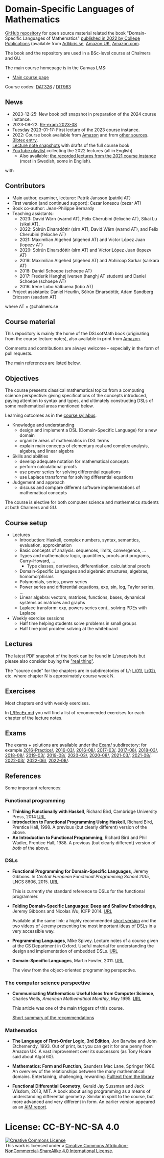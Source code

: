 # Domain-Specific Languages of Mathematics

[GitHub repository](https://github.com/DSLsofMath/DSLsofMath/) for open source material related the book "Domain-Specific Languages of Mathematics" [published in 2022 by College Publications](https://www.collegepublications.co.uk/computing/?00024) (available from [Adlibris.se](https://www.adlibris.com/se/bok/domain-specific-languages-of-mathematics-9781848903883), [Amazon UK](https://www.amazon.co.uk/Domain-Specific-Languages-Mathematics-Patrik-Jansson/dp/184890388X/), [Amazon.com](https://www.amazon.com/Domain-Specific-Languages-Mathematics-Patrik-Jansson/dp/184890388X/).

The book and the repository are used in a BSc-level course at Chalmers
and GU.

The main course homepage is in the Canvas LMS:
* [Main course page](https://chalmers.instructure.com/courses/22256)

Course codes: [DAT326](https://www.student.chalmers.se/sp/course?course_id=32245) / [DIT983](https://kursplaner.gu.se/pdf/kurs/en/DIT983)

## News

* 2023-12-25: New book pdf snapshot in preparation of the 2024 course instance.
* 2023-08-22: [Re-exam 2023-08](Exam/2023-08)
* Tuesday 2023-01-17: First lecture of the 2023 course instance.
* 2022: Course book available from [Amazon](https://www.amazon.co.uk/dp/184890388X) and from [other sources](https://www.adlibris.com/se/bok/domain-specific-languages-of-mathematics-9781848903883). [Bibtex entry](admin/JanssonIonescuBernardyDSLsofMathBook2022.bib).
* [Lecture note snapshots](L/snapshots/) with drafts of the full course book
* [YouTube playlist](https://www.youtube.com/playlist?list=PLf5C73P7ab-5sdvsqCjnF8iaYOtXMRNaZ) collecting the 2022 lectures (all in English)
    * Also available: [the recorded lectures from the 2021 course instance](https://www.youtube.com/playlist?list=PLf5C73P7ab-4kc8Z4S7adKdm-nTkn-ND-) (most in Swedish, some in English).

with

## Contributors

* Main author, examiner, lecturer: Patrik Jansson (patrikj AT)
* First version (and continued support): Cezar Ionescu (cezar AT)
* Book co-author: Jean-Philippe Bernardy
* Teaching assistants:
  * 2023: David Wärn (warnd AT), Felix Cherubini (felixche AT), Sikai Lu (sikai AT),
  * 2022: Sólrún Einarsdóttir (slrn AT), David Wärn (warnd AT), and Felix Cherubini (felixche AT)
  * 2021: Maximilian Algehed (algehed AT) and Víctor López Juan (lopezv AT)
  * 2020: Sólrún Einarsdóttir (slrn AT) and Víctor López Juan (lopezv AT)
  * 2019: Maximilian Algehed (algehed AT) and Abhiroop Sarkar (sarkara AT)
  * 2018: Daniel Schoepe (schoepe AT)
  * 2017: Frederik Hanghøj Iversen (hanghj AT student) and Daniel Schoepe (schoepe AT)
  * 2016: Irene Lobo Valbuena (lobo AT)
* Project assistants: Daniel Heurlin, Sólrún Einarsdóttir, Adam Sandberg Ericsson (saadam AT)

where AT = @chalmers.se

## Course material

This repository is mainly the home of the DSLsofMath book (originating
from the course lecture notes), also available in print from
[Amazon](https://www.amazon.co.uk/dp/184890388X).

Comments and contributions are always welcome – especially in the form
of pull requests.

The main references are listed below.

## Objectives

The course presents classical mathematical topics from a computing
science perspective: giving specifications of the concepts introduced,
paying attention to syntax and types, and ultimately constructing DSLs
of some mathematical areas mentioned below.

Learning outcomes as in the
[course syllabus](https://www.student.chalmers.se/sp/course?course_id=32245).

* Knowledge and understanding
    * design and implement a DSL (Domain-Specific Language) for a new domain
    * organize areas of mathematics in DSL terms
    * explain main concepts of elementary real and complex analysis, algebra, and linear algebra
* Skills and abilities
    * develop adequate notation for mathematical concepts
    * perform calculational proofs
    * use power series for solving differential equations
    * use Laplace transforms for solving differential equations
* Judgement and approach
    * discuss and compare different software implementations of mathematical concepts

The course is elective for both computer science and mathematics
students at both Chalmers and GU.

## Course setup

* Lectures
    * Introduction: Haskell, complex numbers, syntax, semantics, evaluation, approximation
    * Basic concepts of analysis: sequences, limits, convergence, ...
    * Types and mathematics: logic, quantifiers, proofs and programs, Curry–Howard, ...
        * Type classes, derivatives, differentiation, calculational proofs
    * Domain-Specific Languages and algebraic structures, algebras, homomorphisms
    * Polynomials, series, power series
    * Power series and differential equations, exp, sin, log, Taylor series, ...
    * Linear algebra: vectors, matrices, functions, bases, dynamical systems as matrices and graphs
    * Laplace transform: exp, powers series cont., solving PDEs with Laplace
* Weekly exercise sessions
    * Half time helping students solve problems in small groups
    * Half time joint problem solving at the whiteboard

## Lectures

The latest PDF snapshot of the book can be found in
[L/snapshots](L/snapshots/) but please also consider buying the ["real
thing"](https://www.amazon.co.uk/dp/184890388X).

The "source code" for the chapters are in subdirectories of L/:
[L/01/](L/01), [L/02/](L/02/), etc. where chapter N is approximately
course week N.

## Exercises

Most chapters end with weekly exercises.

In [L/RecEx.md](L/RecEx.md) you will find a list of recommended
exercises for each chapter of the lecture notes.

## Exams

The exams + solutions are available under the [Exam/](Exam/)
subdirectory: for example
[2016-Practice/](Exam/2016-Practice/),
[2016-03/](Exam/2016-03/),
[2016-08/](Exam/2016-08/),
[2017-03/](Exam/2017-03/),
[2017-08/](Exam/2017-08/),
[2018-03/](Exam/2018-03/),
[2018-08/](Exam/2018-08/),
[2019-03/](Exam/2019-03/),
[2019-08/](Exam/2019-08/),
[2020-03/](Exam/2020-03/),
[2020-08/](Exam/2020-08/),
[2021-03/](Exam/2021-03/),
[2021-08/](Exam/2021-08/).
[2022-03/](Exam/2022-03/),
[2022-06/](Exam/2022-06/),
[2022-08/](Exam/2022-08/).


## References

Some important references:

### Functional programming

- **Thinking Functionally with Haskell**, Richard Bird, Cambridge
  University Press, 2014
  [URL](http://www.cs.ox.ac.uk/publications/books/functional/)
- **Introduction to Functional Programming Using Haskell**, Richard
  Bird, Prentice Hall, 1998.  A previous (but clearly different)
  version of the above.
- **An Introduction to Functional Programming**, Richard Bird and Phil
  Wadler, Prentice Hall, 1988. A previous (but clearly different)
  version of *both* of the above.

### DSLs

- **Functional Programming for Domain-Specific Languages**, Jeremy
  Gibbons.  In *Central European Functional Programming School 2015*,
  LNCS 8606, 2015.
  [URL](http://link.springer.com/chapter/10.1007%2F978-3-319-15940-9_1)

  This is currently *the* standard reference to DSLs for the
  functional programmer.

- **Folding Domain-Specific Languages: Deep and Shallow Embeddings**,
  Jeremy Gibbons and Nicolas Wu,
  ICFP 2014. [URL](http://www.cs.ox.ac.uk/publications/publication7584-abstract.html)

  Available at the same link: a highly recommended
  [short version](http://www.cs.ox.ac.uk/people/jeremy.gibbons/publications/embedding-short.pdf)
  and the two videos of Jeremy presenting the most important ideas
  of DSLs in a very accessible way.

- **Programming Languages**, Mike Spivey.  Lecture notes of a course
  given at the CS Department in Oxford.  Useful material for
  understanding the design and implementation of embedded DSLs.
  [URL](http://spivey.oriel.ox.ac.uk/corner/Programming_languages)

- **Domain-Specific Languages**, Martin Fowler, 2011.
  [URL](http://martinfowler.com/books/dsl.html)

  The view from the object-oriented programming perspective.

### The computer science perspective

- **Communicating Mathematics: Useful Ideas from Computer Science**,
  Charles Wells, *American Mathematical Monthly*, May 1995.  [URL](http://www.cwru.edu/artsci/math/wells/pub/pdf/commath.pdf)

  This article was one of the main triggers of this course.

  [Short summary of the recommendations](PedProj/CommunicatingMathematics_Wells.md)

### Mathematics

- **The Language of First-Order Logic, 3rd Edition**, Jon Barwise and John
  Etchemendy, 1993.  Out of print, but you can get it for one penny
  from Amazon UK.  A vast improvement over its successors (as Tony
  Hoare said about Algol 60).

- **Mathematics: Form and Function**, Saunders Mac Lane, Springer 1986.
  An overview of the relationships between the many mathematical
  domains.  Entertaining, challenging, rewarding.
  [Fulltext from the library](http://chalmers.summon.serialssolutions.com/sv-SE/search?ho=t&q=Mathematics%3A%20Form%20and%20Function)

- **Functional Differential Geometry**, Gerald Jay Sussman and Jack
  Wisdom, 2013, MIT.  A book about using programming as a means of
  understanding differential geometry.  Similar in spirit to the course,
  but more advanced and very different in form.  An earlier version
  appeared as an [AIM report](http://web.mit.edu/wisdom/www/AIM-2005-003.pdf).

# License: CC-BY-NC-SA 4.0

<a rel="license" href="http://creativecommons.org/licenses/by-nc-sa/4.0/"><img alt="Creative Commons License" style="border-width:0" src="https://i.creativecommons.org/l/by-nc-sa/4.0/88x31.png" /></a><br />This work is licensed under a <a rel="license" href="http://creativecommons.org/licenses/by-nc-sa/4.0/">Creative Commons Attribution-NonCommercial-ShareAlike 4.0 International License</a>.
